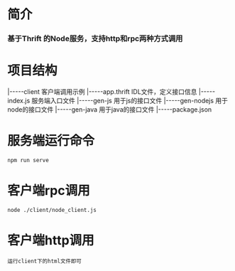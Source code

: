 # 简介
### 基于Thrift 的Node服务，支持http和rpc两种方式调用

# 项目结构
|-----client      客户端调用示例
|-----app.thrift  IDL文件，定义接口信息
|-----index.js    服务端入口文件
|-----gen-js      用于js的接口文件
|-----gen-nodejs  用于node的接口文件
|-----gen-java    用于java的接口文件
|-----package.json

# 服务端运行命令
```
npm run serve
```

# 客户端rpc调用
```
node ./client/node_client.js
```

# 客户端http调用
```
运行client下的html文件即可
```
